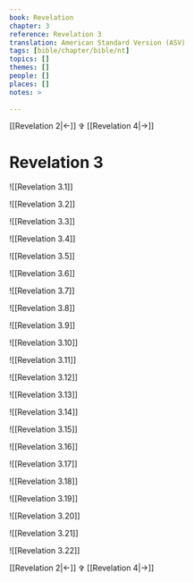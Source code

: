 ```yaml
---
book: Revelation
chapter: 3
reference: Revelation 3
translation: American Standard Version (ASV)
tags: [bible/chapter/bible/nt]
topics: []
themes: []
people: []
places: []
notes: >
  
---
```


[[Revelation 2|<-]] ✞ [[Revelation 4|->]]

# Revelation 3

![[Revelation 3.1]]

![[Revelation 3.2]]

![[Revelation 3.3]]

![[Revelation 3.4]]

![[Revelation 3.5]]

![[Revelation 3.6]]

![[Revelation 3.7]]

![[Revelation 3.8]]

![[Revelation 3.9]]

![[Revelation 3.10]]

![[Revelation 3.11]]

![[Revelation 3.12]]

![[Revelation 3.13]]

![[Revelation 3.14]]

![[Revelation 3.15]]

![[Revelation 3.16]]

![[Revelation 3.17]]

![[Revelation 3.18]]

![[Revelation 3.19]]

![[Revelation 3.20]]

![[Revelation 3.21]]

![[Revelation 3.22]]

[[Revelation 2|<-]] ✞ [[Revelation 4|->]]
